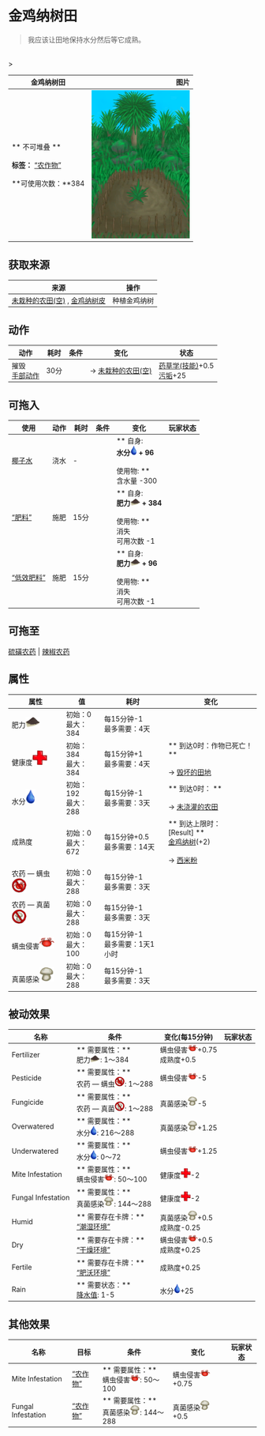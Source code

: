 # 金鸡纳树田  
> 我应该让田地保持水分然后等它成熟。  
<br>  
>   
  
  金鸡纳树田  |   图片   
 ----  |  ----:   
 ** 不可堆叠 **<br><br>**标签：**	[“农作物”](tag_Crop.md)<br><br>**可使用次数：**384  |  <img decoding="async" src="Sprite/CropPlotGrowing.png" href="a.md" style="max-width:300px;max-height:300px;">   
  
## 获取来源  
来源  |  操作  
----  |  ----  
[未栽种的农田(空)](CropPlotEmpty.md) , [金鸡纳树皮](BarkCinchona.md)  |  种植金鸡纳树  
## 动作  
动作  |  耗时  |  条件  |  变化  |  状态  
----  |  ----  |  ----  |  ----  |  ----  
摧毁<br>[手部动作](HandAction.md)  |  30分  |    |  → [未栽种的农田(空)](CropPlotEmpty.md)  |  [药草学(技能)](Skill_Herbology.md)+0.5<br>[污垢](Filth.md)+25  
## 可拖入  
使用  |  动作  |  耗时  |  条件  |  变化  |  玩家状态  
----  |  ----  |  ----  |  ----  |  ----  |  ----  
[椰子水](LQ_CoconutWater.md)  |  浇水<br>  |  -  |    |  ** 自身: **<br>水分<img decoding="async" src="Sprite/Thirst.png" href="a.md" style="max-width:20px;max-height:20px;"> + 96<br><br>** 使用物: **<br>含水量  -300  |    
[“肥料”](tag_Fertilizer.md)  |  施肥<br>  |  15分  |    |  ** 自身: **<br>肥力<img decoding="async" src="Sprite/FineDirt.png" href="a.md" style="max-width:20px;max-height:20px;"> + 384<br><br>** 使用物: **<br>消失<br>可用次数  -1  |    
[“低效肥料”](tag_FertilizerWeak.md)  |  施肥<br>  |  15分  |    |  ** 自身: **<br>肥力<img decoding="async" src="Sprite/FineDirt.png" href="a.md" style="max-width:20px;max-height:20px;"> + 96<br><br>** 使用物: **<br>消失<br>可用次数  -1  |    
## 可拖至  
[硫磺农药](LQ_PesticideBrimstone.md) | [辣椒农药](LQ_PesticideChilli.md)  
## 属性   
属性  |  值  |  耗时  |  变化  
----  |  ----  |  ----  |  ----  
肥力<img decoding="async" src="Sprite/FineDirt.png" href="a.md" style="max-width:30px;max-height:30px;">  |  初始：0<br>最大：384  |  每15分钟-1<br>最多需要：4天  |    
健康度<img decoding="async" src="Sprite/Health.png" href="a.md" style="max-width:30px;max-height:30px;">  |  初始：384<br>最大：384  |  每15分钟+1<br>最多需要：4天  |  ** 到达0时：作物已死亡！ **<br><br>→ [毁坏的田地](CropPlotRuined.md)  
水分<img decoding="async" src="Sprite/Thirst.png" href="a.md" style="max-width:30px;max-height:30px;">  |  初始：192<br>最大：288  |  每15分钟-1<br>最多需要：3天  |  ** 到达0时： **<br><br>→ [未浇灌的农田](CropPlotDry.md)  
成熟度  |  初始：0<br>最大：672  |  每15分钟+0.5<br>最多需要：14天  |  ** 到达上限时： **<br>** [Result] **<br>  [金鸡纳树](CinchonaTree.md)(+2)<br><br>→ [西米粉](SagoFlour.md)  
农药 — 螨虫<img decoding="async" src="Sprite/MitesNot.png" href="a.md" style="max-width:30px;max-height:30px;">  |  初始：0<br>最大：288  |  每15分钟-1<br>最多需要：3天  |    
农药 — 真菌<img decoding="async" src="Sprite/FungiNot.png" href="a.md" style="max-width:30px;max-height:30px;">  |  初始：0<br>最大：288  |  每15分钟-1<br>最多需要：3天  |    
螨虫侵害<img decoding="async" src="Sprite/Mites.png" href="a.md" style="max-width:30px;max-height:30px;">  |  初始：0<br>最大：100  |  每15分钟-1<br>最多需要：1天1小时  |    
真菌感染<img decoding="async" src="Sprite/SaturationMushrooms.png" href="a.md" style="max-width:30px;max-height:30px;">  |  初始：0<br>最大：288  |  每15分钟-1<br>最多需要：3天  |    
## 被动效果  
名称  |  条件  |  变化(每15分钟)  |  玩家状态  
----  |  ----  |  ----  |  ----  
Fertilizer  |  ** 需要属性：**<br>肥力<img decoding="async" src="Sprite/FineDirt.png" href="a.md" style="max-width:20px;max-height:20px;">: 1～384  |  螨虫侵害<img decoding="async" src="Sprite/Mites.png" href="a.md" style="max-width:20px;max-height:20px;">+0.75<br>成熟度+0.5  |    
Pesticide  |  ** 需要属性：**<br>农药 — 螨虫<img decoding="async" src="Sprite/MitesNot.png" href="a.md" style="max-width:20px;max-height:20px;">: 1～288  |  螨虫侵害<img decoding="async" src="Sprite/Mites.png" href="a.md" style="max-width:20px;max-height:20px;">-5  |    
Fungicide  |  ** 需要属性：**<br>农药 — 真菌<img decoding="async" src="Sprite/FungiNot.png" href="a.md" style="max-width:20px;max-height:20px;">: 1～288  |  真菌感染<img decoding="async" src="Sprite/SaturationMushrooms.png" href="a.md" style="max-width:20px;max-height:20px;">-5  |    
Overwatered  |  ** 需要属性：**<br>水分<img decoding="async" src="Sprite/Thirst.png" href="a.md" style="max-width:20px;max-height:20px;">: 216～288  |  真菌感染<img decoding="async" src="Sprite/SaturationMushrooms.png" href="a.md" style="max-width:20px;max-height:20px;">+1.25  |    
Underwatered  |  ** 需要属性：**<br>水分<img decoding="async" src="Sprite/Thirst.png" href="a.md" style="max-width:20px;max-height:20px;">: 0～72  |  螨虫侵害<img decoding="async" src="Sprite/Mites.png" href="a.md" style="max-width:20px;max-height:20px;">+1.25  |    
Mite Infestation  |  ** 需要属性：**<br>螨虫侵害<img decoding="async" src="Sprite/Mites.png" href="a.md" style="max-width:20px;max-height:20px;">: 50～100  |  健康度<img decoding="async" src="Sprite/Health.png" href="a.md" style="max-width:20px;max-height:20px;">-2  |    
Fungal Infestation  |  ** 需要属性：**<br>真菌感染<img decoding="async" src="Sprite/SaturationMushrooms.png" href="a.md" style="max-width:20px;max-height:20px;">: 144～288  |  健康度<img decoding="async" src="Sprite/Health.png" href="a.md" style="max-width:20px;max-height:20px;">-2  |    
Humid  |  ** 需要存在卡牌：**<br>[“潮湿环境”](tag_EnvHumid.md)  |  真菌感染<img decoding="async" src="Sprite/SaturationMushrooms.png" href="a.md" style="max-width:20px;max-height:20px;">+0.5<br>成熟度-0.25  |    
Dry  |  ** 需要存在卡牌：**<br>[“干燥环境”](tag_EnvDry.md)  |  螨虫侵害<img decoding="async" src="Sprite/Mites.png" href="a.md" style="max-width:20px;max-height:20px;">+0.5<br>成熟度+0.25  |    
Fertile  |  ** 需要存在卡牌：**<br>[“肥沃环境”](tag_EnvFertile.md)  |  成熟度+0.25  |    
Rain  |  ** 需要状态：**<br>[降水值](RainValue.md): 1-5  |  水分<img decoding="async" src="Sprite/Thirst.png" href="a.md" style="max-width:20px;max-height:20px;">+25  |    
## 其他效果  
名称  |  目标  |  条件  |  变化  |  玩家状态  
----  |  ----  |  ----  |  ----  |  ----  
Mite Infestation  |  [“农作物”](tag_Crop.md)  |  ** 需要属性：**<br>螨虫侵害<img decoding="async" src="Sprite/Mites.png" href="a.md" style="max-width:20px;max-height:20px;">: 50～100  |  螨虫侵害<img decoding="async" src="Sprite/Mites.png" href="a.md" style="max-width:20px;max-height:20px;">+0.75  |    
Fungal Infestation  |  [“农作物”](tag_Crop.md)  |  ** 需要属性：**<br>真菌感染<img decoding="async" src="Sprite/SaturationMushrooms.png" href="a.md" style="max-width:20px;max-height:20px;">: 144～288  |  真菌感染<img decoding="async" src="Sprite/SaturationMushrooms.png" href="a.md" style="max-width:20px;max-height:20px;">+0.5  |    

